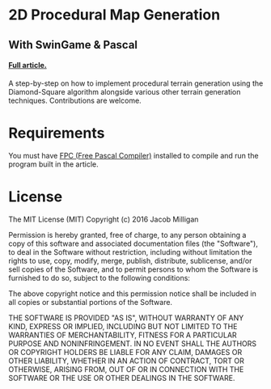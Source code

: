 # 2D Procedural Map Generation
## With SwinGame & Pascal
#### [Full article.](http://jacobmilligan.github.io/procedural_generation/])

A step-by-step on how to implement procedural terrain generation using the Diamond-Square algorithm alongside various other terrain generation techniques. Contributions are welcome.

# Requirements
You must have [FPC (Free Pascal Compiler)](http://www.freepascal.org/download.var) installed to compile and run the program built in the article.

# License
The MIT License (MIT)
Copyright (c) 2016 Jacob Milligan

Permission is hereby granted, free of charge, to any person obtaining a copy of this software and associated documentation files (the "Software"), to deal in the Software without restriction, including without limitation the rights to use, copy, modify, merge, publish, distribute, sublicense, and/or sell copies of the Software, and to permit persons to whom the Software is furnished to do so, subject to the following conditions:

The above copyright notice and this permission notice shall be included in all copies or substantial portions of the Software.

THE SOFTWARE IS PROVIDED "AS IS", WITHOUT WARRANTY OF ANY KIND, EXPRESS OR IMPLIED, INCLUDING BUT NOT LIMITED TO THE WARRANTIES OF MERCHANTABILITY, FITNESS FOR A PARTICULAR PURPOSE AND NONINFRINGEMENT. IN NO EVENT SHALL THE AUTHORS OR COPYRIGHT HOLDERS BE LIABLE FOR ANY CLAIM, DAMAGES OR OTHER LIABILITY, WHETHER IN AN ACTION OF CONTRACT, TORT OR OTHERWISE, ARISING FROM, OUT OF OR IN CONNECTION WITH THE SOFTWARE OR THE USE OR OTHER DEALINGS IN THE SOFTWARE.
